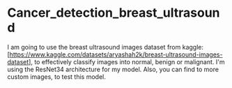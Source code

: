 # Cancer_detection_breast_ultrasound

I am going to use the breast ultrasound images dataset from kaggle: [https://www.kaggle.com/datasets/aryashah2k/breast-ultrasound-images-dataset], to effectively classify images into normal, benign or malignant. I'm using the ResNet34 architecture for my model. Also, you can find to more custom images, to test this model. 

